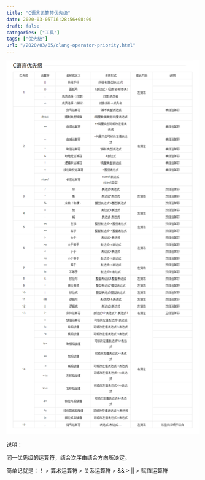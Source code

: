 ```yaml
---
title: "C语言运算符优先级"
date: 2020-03-05T16:28:56+08:00
draft: false
categories: ["工具"]
tags: ["优先级"]
url: "/2020/03/05/clang-operator-priority.html"
---
```


![C语言运算符优先级](/images/C语言运算符优先级.png)

说明：

同一优先级的运算符，结合次序由结合方向所决定。

简单记就是：！ > 算术运算符 > 关系运算符 > && > || > 赋值运算符
